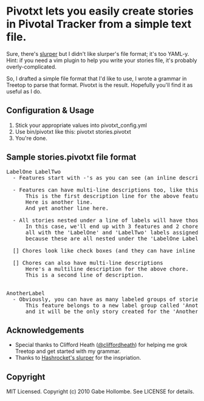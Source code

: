 # Pivotxt lets you easily create stories in Pivotal Tracker from a simple text file.

Sure, there's [slurper](http://github.com/hashrocket/slurper) but I didn't like slurper's file format; it's too YAML-y.  
Hint: if you need a vim plugin to help you write your stories file, it's probably overly-complicated.

So, I drafted a simple file format that I'd like to use, I wrote a grammar in Treetop to parse that format.  Pivotxt is the result.  Hopefully you'll find it as useful as I do. 

## Configuration & Usage
1.  Stick your appropriate values into pivotxt_config.yml
2.  Use bin/pivotxt like this: pivotxt stories.pivotxt
3.  You're done.


## Sample stories.pivotxt file format
<pre>
LabelOne LabelTwo
  - Features start with -'s as you can see (an inline description for this feature would go here)

  - Features can have multi-line descriptions too, like this one
      This is the first description line for the above feature.
      Here is another line.
      And yet another line here.

  - All stories nested under a line of labels will have those labels applied to them.
      In this case, we'll end up with 3 features and 2 chores, 
      all with the 'LabelOne' and 'LabelTwo' labels assigned to them
      because these are all nested under the 'LabelOne LabelTwo' line above.

  [] Chores look like check boxes (and they can have inline descriptions too)

  [] Chores can also have multi-line descriptions
      Here's a multiline description for the above chore.
      This is a second line of description.


AnotherLabel
  - Obviously, you can have as many labeled groups of stories as you want.
      This feature belongs to a new label group called 'AnotherLabel' 
      and it will be the only story created for the 'AnotherLabel' label.
</pre>


## Acknowledgements
* Special thanks to Clifford Heath ([@cliffordheath](http://twitter.com/cliffordheath)) for helping me grok Treetop and get started with my grammar.
* Thanks to [Hashrocket's slurper](http://github.com/hashrocket/slurper) for the inspriation.


## Copyright

MIT Licensed.  Copyright (c) 2010 Gabe Hollombe. See LICENSE for details.
